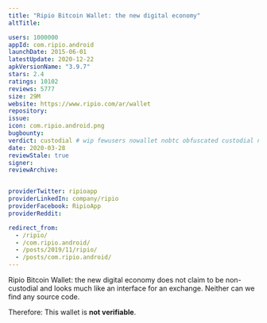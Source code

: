 ```yaml
---
title: "Ripio Bitcoin Wallet: the new digital economy"
altTitle: 

users: 1000000
appId: com.ripio.android
launchDate: 2015-06-01
latestUpdate: 2020-12-22
apkVersionName: "3.9.7"
stars: 2.4
ratings: 10102
reviews: 5777
size: 29M
website: https://www.ripio.com/ar/wallet
repository: 
issue: 
icon: com.ripio.android.png
bugbounty: 
verdict: custodial # wip fewusers nowallet nobtc obfuscated custodial nosource nonverifiable reproducible bounty defunct
date: 2020-03-28
reviewStale: true
signer: 
reviewArchive:


providerTwitter: ripioapp
providerLinkedIn: company/ripio
providerFacebook: RipioApp
providerReddit: 

redirect_from:
  - /ripio/
  - /com.ripio.android/
  - /posts/2019/11/ripio/
  - /posts/com.ripio.android/
---
```



Ripio Bitcoin Wallet: the new digital economy
does not claim to be non-custodial and looks much like an interface for an
exchange. Neither can we find any source code.

Therefore: This wallet is **not verifiable**.
